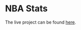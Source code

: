 # NBA Stats

The live project can be found [here](http://www.seas.upenn.edu/~bleitner/nba-stats/home.html).